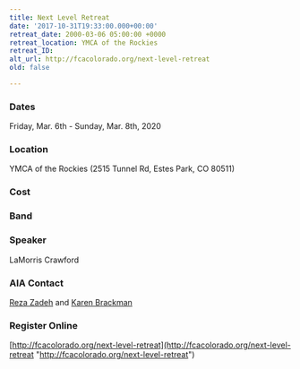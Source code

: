 ```yaml
---
title: Next Level Retreat
date: '2017-10-31T19:33:00.000+00:00'
retreat_date: 2000-03-06 05:00:00 +0000
retreat_location: YMCA of the Rockies
retreat_ID: 
alt_url: http://fcacolorado.org/next-level-retreat
old: false

---
```


### Dates

Friday, Mar. 6th -  Sunday, Mar. 8th, 2020

### Location

YMCA of the Rockies (2515 Tunnel Rd, Estes Park, CO 80511)

### Cost

### Band

### Speaker

LaMorris Crawford

### AIA Contact

[Reza Zadeh](mailto:reza.zadeh@athletesinaction.org) and [Karen Brackman](mailto:karen.brackman@athletesinaction.org)

### Register Online

[http://fcacolorado.org/next-level-retreat](http://fcacolorado.org/next-level-retreat "http://fcacolorado.org/next-level-retreat")